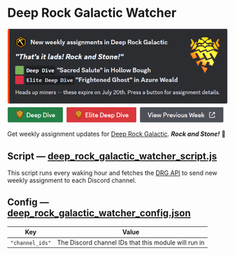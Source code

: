 # Deep Rock Galactic Watcher

![Image preview](../assets/documentation/deep_rock_galactic_watcher.png)

Get weekly assignment updates for [Deep Rock Galactic](https://store.steampowered.com/app/548430/Deep_Rock_Galactic/). ***Rock and Stone!*** 🍺

## Script — [deep_rock_galactic_watcher_script.js](deep_rock_galactic_watcher_script.js)

This script runs every waking hour and fetches the [DRG API](https://drgapi.com/) to send new weekly assignment to each Discord channel.

## Config — [deep_rock_galactic_watcher_config.json](deep_rock_galactic_watcher_config.json)

| Key             | Value                                                |
| --------------- | ---------------------------------------------------- |
| `"channel_ids"` | The Discord channel IDs that this module will run in |

